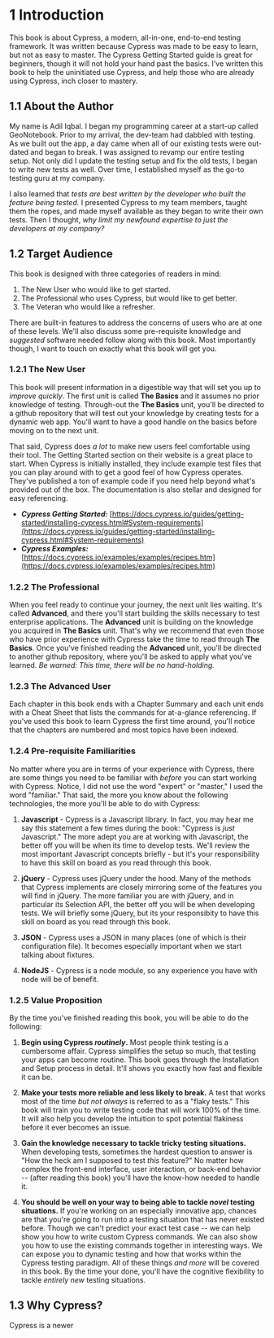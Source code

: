 # 1 Introduction
This book is about Cypress, a modern, all-in-one, end-to-end testing framework. It was written because Cypress was made to be easy to learn, but not as easy to master. The Cypress Getting Started guide is great for beginners, though it will not hold your hand past the basics. I've written this book to help the uninitiated use Cypress, and help those who are already using Cypress, inch closer to mastery.

## 1.1 About the Author
My name is Adil Iqbal.  I began my programming career at a start-up called GeoNotebook. Prior to my arrival, the dev-team had dabbled with testing. As we built out the app, a day came when all of our existing tests were out-dated and began to break. I was assigned to revamp our entire testing setup. Not only did I update the testing setup and fix the old tests, I began to write new tests as well. Over time, I established myself as the go-to testing guru at my company.

I also learned that *tests are best written by the developer who built the feature being tested.* I presented Cypress to my team members, taught them the ropes, and made myself available as they began to write their own tests. Then I thought, *why limit my newfound expertise to just the developers at my company?*

## 1.2 Target Audience
This book is designed with three categories of readers in mind: 

1. The New User who would like to get started.
2. The Professional who uses Cypress, but would like to get better.
3. The Veteran who would like a refresher.

There are built-in features to address the concerns of users who are at one of these levels. We'll also discuss some pre-requisite knowledge and *suggested* software needed follow along with this book. Most importantly though, I want to touch on exactly what this book will get you.

### 1.2.1 The New User
This book will present information in a digestible way that will set you up to *improve quickly*. The first unit is called **The Basics** and it assumes no prior knowledge of testing. Through-out the **The Basics** unit, you'll be directed to a github repository that will test out your knowledge by creating tests for a dynamic web app. You'll want to have a good handle on the basics before moving on to the next unit.

That said, Cypress does *a lot* to make new users feel comfortable using their tool. The Getting Started section on their website is a great place to start. When Cypress is initially installed, they include example test files that you can play around with to get a good feel of how Cypress operates. They've published a ton of example code if you need help beyond what's provided out of the box. The documentation is also stellar and designed for easy referencing.


 - ***Cypress Getting Started:*** [https://docs.cypress.io/guides/getting-started/installing-cypress.html#System-requirements](https://docs.cypress.io/guides/getting-started/installing-cypress.html#System-requirements)
 - ***Cypress Examples:*** [https://docs.cypress.io/examples/examples/recipes.htm](https://docs.cypress.io/examples/examples/recipes.htm) 

 
### 1.2.2 The Professional
When you feel ready to continue your journey, the next unit lies waiting. It's called **Advanced**, and there you'll start building the skills necessary to test enterprise applications. The **Advanced** unit is building on the knowledge you acquired in **The Basics** unit.  That's why we recommend that even those who have prior experience with Cypress take the time to read through **The Basics**. Once you've finished reading the **Advanced** unit, you'll be directed to another github repository, where you'll be asked to apply what you've learned. *Be warned: This time, there will be no hand-holding.*

### 1.2.3 The Advanced User
 Each chapter in this book ends with a Chapter Summary and each unit ends with a Cheat Sheet that lists the commands for at-a-glance referencing. If you've used this book to learn Cypress the first time around, you'll notice that the chapters are numbered and most topics have been indexed.


### 1.2.4 Pre-requisite Familiarities
No matter where you are in terms of your experience with Cypress, there are some things you need to be familiar with *before* you can start working with Cypress. Notice, I did not use the word "expert" or "master," I used the word "familiar." That said, the more you know about the following technologies, the more you'll be able to do with Cypress:

 1. **Javascript** - Cypress is a Javascript library. In fact, you may hear me say this statement a few times during the book: "Cypress is *just* Javascript." The more adept you are at working with Javascript, the better off you will be when its time to develop tests. We'll review the most important Javascript concepts briefly - but it's your responsibility to have this skill on board as you read through this book.
 
 2. **jQuery** - Cypress uses jQuery under the hood. Many of the methods that Cypress implements are closely mirroring some of the features you will find in jQuery. The more familiar you are with jQuery, and in particular its Selection API, the better off you will be when developing tests. We will briefly some jQuery, but its your responsibity to have this skill on board as you read through this book.
 
 3. **JSON** - Cypress uses a JSON in many places (one of which is their configuration file). It becomes especially important when we start talking about fixtures.
 4. **NodeJS** - Cypress is a node module, so any experience you have with node will be of benefit.
 
 ### 1.2.5 Value Proposition
 By the time you've finished reading this book, you will be able to do the following:
 
 1. **Begin using Cypress *routinely*.** Most people think testing is a cumbersome affair. Cypress simplifies the setup so much, that testing your apps can become routine. This book goes through the Installation and Setup process in detail. It'll shows you exactly how fast and flexible it can be.

 2. **Make your tests more reliable and less likely to break.** A test that works most of the time *but not always* is referred to as a "flaky tests." This book will train you to write testing code that will work 100% of the time. It will also help you develop the intuition to spot potential flakiness before it ever becomes an issue.
 3. **Gain the knowledge necessary to tackle tricky testing situations.** When developing tests, sometimes the hardest question to answer is "How the heck am I supposed to test *this* feature?" No matter how complex the front-end interface, user interaction, or back-end behavior --  (after reading this book) you'll have the know-how needed to handle it.
 4. **You should be well on your way to being able to tackle *novel* testing situations.** If you're working on an especially innovative app, chances are that you're going to run into a testing situation that has never existed before. Though we can't predict your exact test case -- we can help show you how to write custom Cypress commands. We can also show you how to use the existing commands together in interesting ways.  We can expose you to dynamic testing and how that works within the Cypress testing paradigm. All of these things *and more* will be covered in this book. By the time your done, you'll have the cognitive flexibility to tackle *entirely new* testing situations.
 
 ## 1.3 Why Cypress?
 Cypress is a newer
